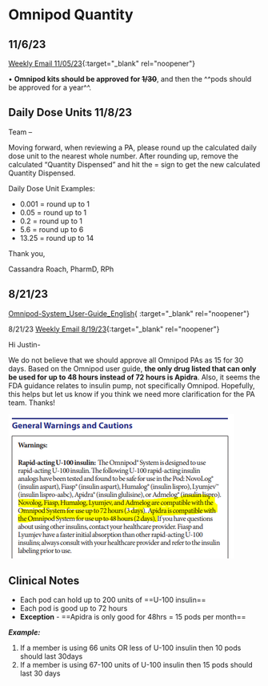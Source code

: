 # Omnipod Quantity

## 11/6/23

[Weekly Email 11/05/23](https://mygainwell-my.sharepoint.com/:w:/g/personal/christopher_nguyen_gainwelltechnologies_com/EVQOOIEMRSZNoPwyja4M100BMFCNxrQlaxd8q_9vBmnvOA?e=wc27Fq){:target="_blank" rel="noopener"}

•	**Omnipod kits should be approved for ~~1/30~~**, and then the ^^pods should be approved for a year^^.

## Daily Dose Units 11/8/23

Team –

Moving forward, when reviewing a PA, please round up the calculated daily dose unit to the nearest whole number. After rounding up, remove the calculated “Quantity Dispensed” and hit the = sign to get the new calculated Quantity Dispensed.

Daily Dose Unit Examples:

- 0.001 = round up to 1
- 0.05 = round up to 1
- 0.2 = round up to 1
- 5.6 = round up to 6
- 13.25 = round up to 14

Thank you,

Cassandra Roach, PharmD, RPh



## 8/21/23

[Omnipod-System_User-Guide_English](https://www.omnipod.com/sites/default/files/2021-04/Omnipod-System_User-Guide_English.pdf){ :target="_blank" rel="noopener"}

8/21/23 [Weekly Email 8/19/23](https://mygainwell-my.sharepoint.com/:w:/g/personal/christopher_nguyen_gainwelltechnologies_com/EUlb6EUfKF5IiERwicJzc_MBynG7FCKq9KcwK59smLWgVA?e=x7Ez2D){:target="_blank" rel="noopener"}


Hi Justin-

We do not believe that we should approve all Omnipod PAs as 15 for 30 days.  Based on the Omnipod user guide, **the only drug listed that can only be used for up to 48 hours instead of 72 hours is Apidra**.  Also, it seems the FDA guidance relates to insulin pump, not specifically Omnipod. Hopefully, this helps but let us know if you think we need more clarification for the PA team.  Thanks!

![image](omnipod.PNG)

## Clinical Notes

- Each pod can hold up to 200 units of ==U-100 insulin== 
- Each pod is good up to 72 hours
- **Exception** - ==Apidra is only good for 48hrs = 15 pods per month==

***Example:***

1. If a member is using 66 units OR less of U-100 insulin then 10 pods should last 30days
2. If a member is using 67-100 units of U-100 insulin then 15 pods should last 30 days



